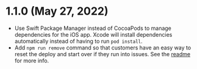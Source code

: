 # 1.1.0 (May 27, 2022)

- Use Swift Package Manager instead of CocoaPods to manage dependencies for the iOS app. Xcode will install dependencies automatically instead of having to run `pod install`.
- Add `npm run remove` command so that customers have an easy way to reset the deploy and start over if they run into issues. See the [readme](https://github.com/twilio/twilio-live-interactive-audio#deploy-the-app-to-twilio) for more info.

